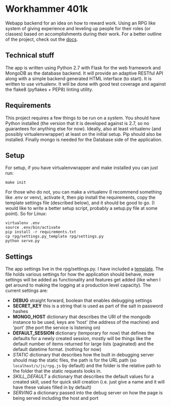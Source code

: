 # Workhammer 401k

Webapp backend for an idea on how to reward work.  Using an RPG like system of
giving experience and leveling up people for their roles (or classes) based on
accomplishments during their work.  For a better outline of the project, check out
the [docs](docs/intro.md).

## Technical stuff

The app is written using Python 2.7 with Flask for the web framework and MongoDB as
the database backend.  It will provide an adaptive RESTful API along with a simple
backend generated HTML interface (to start).  It is written to use virtualenv.  It
will be done with good test coverage and against the flake8 (pyflakes + PEP8)
linting utility.

## Requirements

This project requires a few things to be run on a system.  You should have Python
installed (the version that it is developed against is 2.7, so no guarantees for
anything else for now).  Ideally, also at least virtualenv (and possibly
virtualenvwrapper) at least on the initial setup.  Pip should also be installed.
Finally mongo is needed for the Database side of the application.

## Setup

For setup, if you have virtualenvwrapper and make installed you can just run:
```
make init
```

For those who do not, you can make a virtualenv (I recommend something like .env or
venv), activate it, then pip install the requirements, copy the template settings
file (described below), and it should be good to go.  (I would like to write a
better setup script, probably a setup.py file at some point).  So for Linux:
```
virtualenv .env
source .env/bin/activate
pip install -r requirements.txt
cp rpg/settings.py_template rpg/settings.py
python serve.py
```

## Settings

The app settings live in the rpg/settings.py.  I have included a
[template](rpg/settings.py_template).  The file holds various settings for how the
application should behave, more settings will be added as functionality and
features get added (like when I get around to making the logging at a production
level capacity).  The current settings are:
* **DEBUG** straight forward, boolean that enables debugging settings
* **SECRET_KEY** this is a string that is used as part of the salt in password
  hashes
* **MONGO_HOST** dictionary that describes the URI of the mongodb instance to be
  used, keys are 'host' (the address of the machine) and 'port' (the port the
  service is listening on)
* **DEFAULT_SESSION** dictionary (temporary for now) that defines the defaults for
  a newly created session, mostly will be things like the default number of items
  returned for large lists (paginated) and the default datetime format.  (nothing
  for now)
* *STATIC* dictionary that describes how the built in debugging server should map
  the static files, the path is for the URL path (so `localhost/s/js/rpg.js` by
  default) and the folder is the relative path to the folder that the static
  requests looks in.
* *SKILL_DEFAULT* a dictionary that describes the default values for a created
  skill, used for quick skill creation (i.e. just give a name and it will have these
  values filled in by default)
* *SERVING* a dictionary passed into the debug server on how the page is being
  served including the host and port
